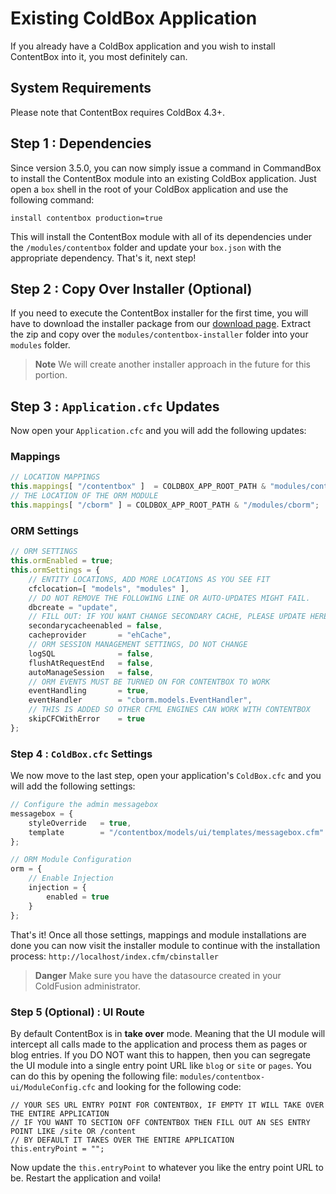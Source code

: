 # Existing ColdBox Application

If you already have a ColdBox application and you wish to install ContentBox into it, you most definitely can. 

## System Requirements
Please note that ContentBox requires ColdBox 4.3+.

## Step 1 : Dependencies

Since version 3.5.0, you can now simply issue a command in CommandBox to install the ContentBox module into an existing ColdBox application.  Just open a `box` shell in the root of your ColdBox application and use the following command:

```
install contentbox production=true
```

This will install the ContentBox module with all of its dependencies under the `/modules/contentbox` folder and update your `box.json` with the appropriate dependency.  That's it, next step!


## Step 2 : Copy Over Installer (Optional)
If you need to execute the ContentBox installer for the first time, you will have to download the installer package from our [download page](https://www.ortussolutions.com/products/contentbox#downloads).  Extract the zip and copy over the `modules/contentbox-installer` folder into your `modules` folder.

> **Note** We will create another installer approach in the future for this portion.


## Step 3 : `Application.cfc` Updates
Now open your `Application.cfc` and you will add the following updates:

### Mappings
```js
// LOCATION MAPPINGS
this.mappings[ "/contentbox" ] 	= COLDBOX_APP_ROOT_PATH & "modules/contentbox";
// THE LOCATION OF THE ORM MODULE
this.mappings[ "/cborm" ] = COLDBOX_APP_ROOT_PATH & "/modules/cborm";
```

### ORM Settings

```js
// ORM SETTINGS
this.ormEnabled = true;
this.ormSettings = {
    // ENTITY LOCATIONS, ADD MORE LOCATIONS AS YOU SEE FIT
    cfclocation=[ "models", "modules" ],
    // DO NOT REMOVE THE FOLLOWING LINE OR AUTO-UPDATES MIGHT FAIL.
    dbcreate = "update",
    // FILL OUT: IF YOU WANT CHANGE SECONDARY CACHE, PLEASE UPDATE HERE
    secondarycacheenabled = false,
    cacheprovider		= "ehCache",
    // ORM SESSION MANAGEMENT SETTINGS, DO NOT CHANGE
    logSQL 				= false,
    flushAtRequestEnd 	= false,
    autoManageSession	= false,
    // ORM EVENTS MUST BE TURNED ON FOR CONTENTBOX TO WORK
    eventHandling 		= true,
    eventHandler		= "cborm.models.EventHandler",
    // THIS IS ADDED SO OTHER CFML ENGINES CAN WORK WITH CONTENTBOX
    skipCFCWithError	= true
};
```

### Step 4 : `ColdBox.cfc` Settings

We now move to the last step, open your application's `ColdBox.cfc` and you will add the following settings:

```js
// Configure the admin messagebox
messagebox = {
    styleOverride 	= true,
    template 		= "/contentbox/models/ui/templates/messagebox.cfm"
};

// ORM Module Configuration
orm = {
    // Enable Injection
    injection = {
        enabled = true
    }
};
```

That's it!  Once all those settings, mappings and module installations are done you can now visit the installer module to continue with the installation process: `http://localhost/index.cfm/cbinstaller`

> **Danger** Make sure you have the datasource created in your ColdFusion administrator.


### Step 5 (Optional) : UI Route
By default ContentBox is in **take over** mode. Meaning that the UI module will intercept all calls made to the application and process them as pages or blog entries.  If you DO NOT want this to happen, then you can segregate the UI module into a single entry point URL like `blog` or `site` or `pages`.  You can do this by opening the following file: `modules/contentbox-ui/ModuleConfig.cfc` and looking for the following code:

```
// YOUR SES URL ENTRY POINT FOR CONTENTBOX, IF EMPTY IT WILL TAKE OVER THE ENTIRE APPLICATION
// IF YOU WANT TO SECTION OFF CONTENTBOX THEN FILL OUT AN SES ENTRY POINT LIKE /site OR /content
// BY DEFAULT IT TAKES OVER THE ENTIRE APPLICATION
this.entryPoint	= "";
```

Now update the `this.entryPoint` to whatever you like the entry point URL to be.  Restart the application and voila!
